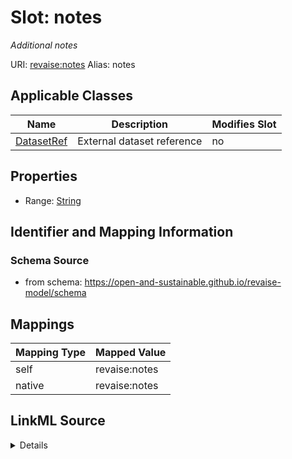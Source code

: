 

# Slot: notes 


_Additional notes_





URI: [revaise:notes](https://open-and-sustainable.github.io/revaise-model/schema/notes)
Alias: notes

<!-- no inheritance hierarchy -->





## Applicable Classes

| Name | Description | Modifies Slot |
| --- | --- | --- |
| [DatasetRef](DatasetRef.md) | External dataset reference |  no  |






## Properties

* Range: [String](String.md)




## Identifier and Mapping Information






### Schema Source


* from schema: https://open-and-sustainable.github.io/revaise-model/schema




## Mappings

| Mapping Type | Mapped Value |
| ---  | ---  |
| self | revaise:notes |
| native | revaise:notes |




## LinkML Source

<details>
```yaml
name: notes
description: Additional notes
from_schema: https://open-and-sustainable.github.io/revaise-model/schema
rank: 1000
alias: notes
domain_of:
- DatasetRef
range: string

```
</details>